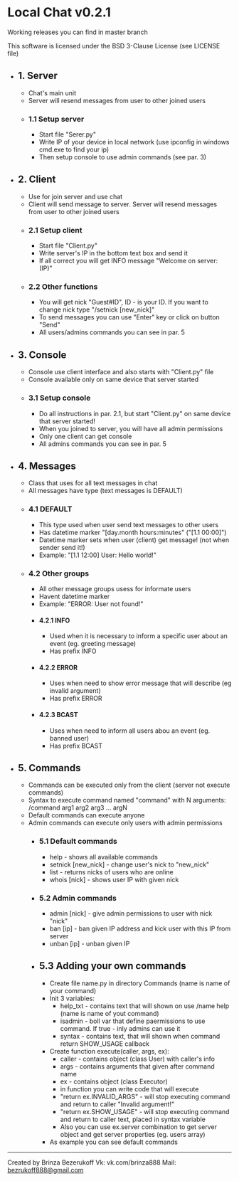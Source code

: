 # Local Chat v0.2.1
Working releases you can find in master branch

This software is licensed under the BSD 3-Clause License (see LICENSE file)

- ## 1. Server
  - Chat's main unit
  - Server will resend messages from user to other joined users
  - ### 1.1 Setup server
    - Start file "Serer.py"
    - Write IP of your device in local network (use ipconfig in windows cmd.exe to find your ip)
    - Then setup console to use admin commands (see par. 3)
- ## 2. Client
  - Use for join server and use chat
  - Client will send message to server. Server will resend messages from user to other joined users
  - ### 2.1 Setup client
    - Start file "Client.py"
    - Write server's IP in the bottom text box and send it
    - If all correct you will get INFO message "Welcome on server: (IP)"
  - ### 2.2 Other functions
    - You will get nick "Guest#ID", ID - is your ID. If you want to change nick type "/setnick [new_nick]"
    - To send messages you can use "Enter" key or click on button "Send"
    - All users/admins commands you can see in par. 5
- ## 3. Console
  - Console use client interface and also starts with "Client.py" file
  - Console available only on same device that server started
  - ### 3.1 Setup console
    - Do all instructions in par. 2.1, but start "Client.py" on same device that server started!
    - When you joined to server, you will have all admin permissions
    - Only one client can get console
    - All admins commands you can see in par. 5
- ## 4. Messages
  - Class that uses for all text messages in chat
  - All messages have type (text messages is DEFAULT)
  - ### 4.1 DEFAULT
    - This type used when user send text messages to other users
    - Has datetime marker "[day.month hours:minutes" ("[1.1 00:00]")
    - Datetime marker sets when user (client) get message! (not when sender send it!)
    - Example: "[1.1 12:00] User: Hello world!"
  - ### 4.2 Other groups
    - All other message groups usess for informate users
    - Havent datetime marker
    - Example: "ERROR: User not found!"
    - #### 4.2.1 INFO
      - Used when it is necessary to inform a specific user about an event (eg. greeting message)
      - Has prefix INFO
    - #### 4.2.2 ERROR
      - Uses when need to show error message that will describe (eg invalid argument)
      - Has prefix ERROR
    - #### 4.2.3 BCAST
      - Uses when need to inform all users abou an event (eg. banned user)
      - Has prefix BCAST
- ## 5. Commands
  - Commands can be executed only from the client (server not execute commands)
  - Syntax to execute command named "command" with N arguments: /command arg1 arg2 arg3 ... argN
  - Default commands can execute anyone
  - Admin commands can execute only users with admin permissions
    - ### 5.1 Default commands
      - help - shows all available commands
      - setnick [new_nick] - change user's nick to "new_nick"
      - list - returns nicks of users who are online
      - whois [nick] - shows user IP with given nick
    - ### 5.2 Admin commands
      - admin [nick] - give admin permissions to user with nick "nick"
      - ban [ip] - ban given IP address and kick user with this IP from server
      - unban [ip] - unban given IP
    - ## 5.3 Adding your own commands
      - Create file name.py in directory Commands (name is name of your command)
      - Init 3 variables:
        - help_txt - contains text that will shown on use /name help (name is name of yout command)
        - isadmin - boll var that define paermissions to use command. If true - inly admins can use it
        - syntax - contains text, that will shown when command return SHOW_USAGE callback
      - Create function execute(caller, args, ex):
        - caller - contains object (class User) with caller's info
        - args - contains arguments that given after command name
        - ex - contains object (class Executor)
        - in function you can write code that will execute
        - "return ex.INVALID_ARGS" - will stop executing command and return to caller "Invalid argument!"
        - "return ex.SHOW_USAGE" - will stop executing command and return to caller text, placed in syntax variable
        - Also you can use ex.server combination to get server object and get server properties (eg. users array)
      - As example you can see default commands
      
---
Created by Brinza Bezerukoff
Vk: vk.com/brinza888
Mail: bezrukoff888@gmail.com
